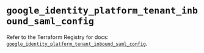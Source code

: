 # `google_identity_platform_tenant_inbound_saml_config`

Refer to the Terraform Registry for docs: [`google_identity_platform_tenant_inbound_saml_config`](https://registry.terraform.io/providers/hashicorp/google/6.32.0/docs/resources/identity_platform_tenant_inbound_saml_config).
